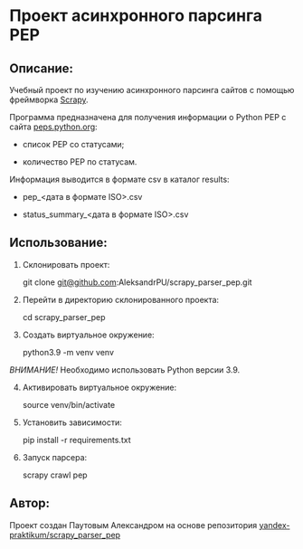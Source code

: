 # Проект асинхронного парсинга PEP

## Описание:

Учебный проект по изучению асинхронного парсинга сайтов с помощью фреймворка 
[Scrapy](https://scrapy.org/).

Программа предназначена для получения информации о Python PEP с сайта 
[peps.python.org](https://peps.python.org):

- список PEP со статусами;

- количество PEP по статусам.

Информация выводится в формате csv в каталог results:

- pep_<дата в формате ISO>.csv

- status_summary_<дата в формате ISO>.csv

## Использование:

1. Склонировать проект:


    git clone git@github.com:AleksandrPU/scrapy_parser_pep.git


2. Перейти в директорию склонированного проекта:


    cd scrapy_parser_pep

3. Создать виртуальное окружение:


    python3.9 -m venv venv

*ВНИМАНИЕ!* Необходимо использовать Python версии 3.9.

4. Активировать виртуальное окружение:


    source venv/bin/activate

5. Установить зависимости:


    pip install -r requirements.txt

6. Запуск парсера:


    scrapy crawl pep

## Автор:

Проект создан Паутовым Александром на основе репозитория 
[yandex-praktikum/scrapy_parser_pep](https://github.com/yandex-praktikum/scrapy_parser_pep)